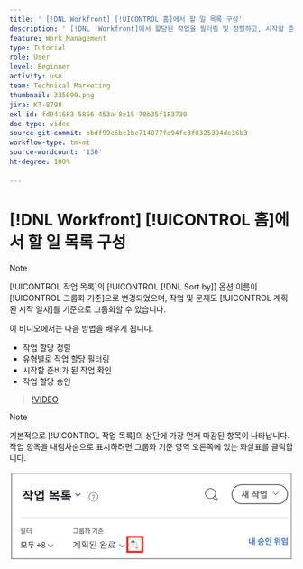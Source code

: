```yaml
---
title: ' [!DNL Workfront] [!UICONTROL 홈]에서 할 일 목록 구성'
description: ' [!DNL  Workfront]에서 할당된 작업을 필터링 및 정렬하고, 시작할 준비가 된 작업을 확인하고, 작업 할당을 수락하는 방법에 대해 알아봅니다.'
feature: Work Management
type: Tutorial
role: User
level: Beginner
activity: use
team: Technical Marketing
thumbnail: 335099.png
jira: KT-8798
exl-id: fd941683-5866-453a-8e15-70b35f183730
doc-type: video
source-git-commit: bbdf99c6bc1be714077fd94fc3f8325394de36b3
workflow-type: tm+mt
source-wordcount: '130'
ht-degree: 100%

---
```


# [!DNL Workfront] [!UICONTROL 홈]에서 할 일 목록 구성

>[!NOTE]
>
>[!UICONTROL 작업 목록]의 [!UICONTROL [!DNL Sort by]] 옵션 이름이 [!UICONTROL 그룹화 기준]으로 변경되었으며, 작업 및 문제도 [!UICONTROL 계획된 시작 일자]를 기준으로 그룹화할 수 있습니다.

이 비디오에서는 다음 방법을 배우게 됩니다.

* 작업 할당 정렬
* 유형별로 작업 할당 필터링
* 시작할 준비가 된 작업 확인
* 작업 할당 승인

>[!VIDEO](https://video.tv.adobe.com/v/3445085/?quality=12&learn=on&enablevpops=1&captions=kor)

>[!NOTE]
>
>기본적으로 [!UICONTROL 작업 목록]의 상단에 가장 먼저 마감된 항목이 나타납니다. 작업 항목을 내림차순으로 표시하려면 그룹화 기준 영역 오른쪽에 있는 화살표를 클릭합니다.

![기한별로 그룹화된 작업 목록을 보여 주는 화면 이미지](assets/work-list-arrows.png)

